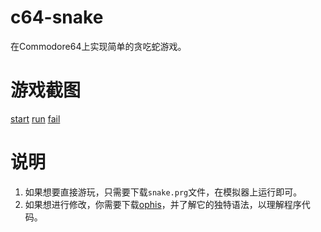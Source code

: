 # c64-snake
在Commodore64上实现简单的贪吃蛇游戏。

# 游戏截图

[start](imgs/start.png)
[run](imgs/run.png)
[fail](imgs/fail.png)

# 说明
1. 如果想要直接游玩，只需要下载`snake.prg`文件，在模拟器上运行即可。
2. 如果想进行修改，你需要下载[ophis](https://github.com/fumiama/c64-ophis-lib)，并了解它的独特语法，以理解程序代码。
